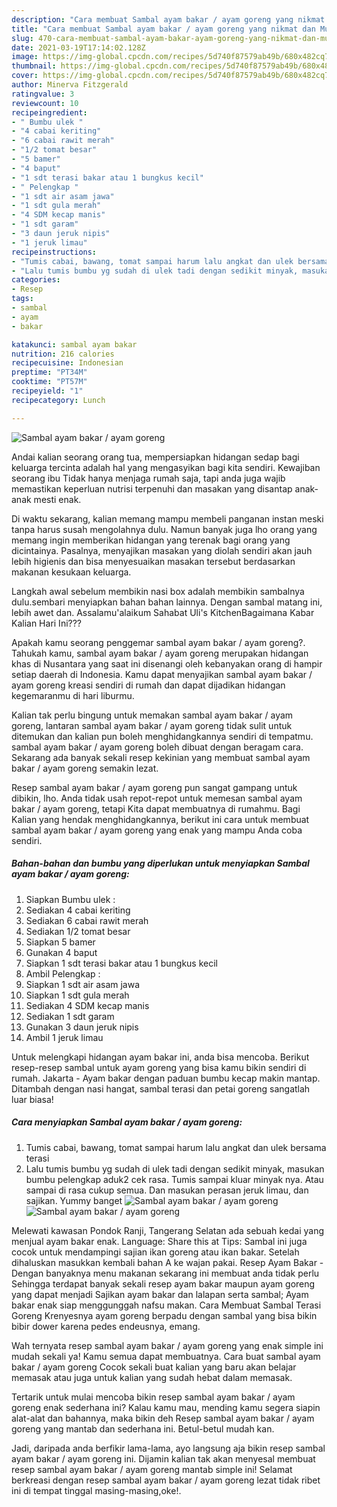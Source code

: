 ```yaml
---
description: "Cara membuat Sambal ayam bakar / ayam goreng yang nikmat dan Mudah Dibuat"
title: "Cara membuat Sambal ayam bakar / ayam goreng yang nikmat dan Mudah Dibuat"
slug: 470-cara-membuat-sambal-ayam-bakar-ayam-goreng-yang-nikmat-dan-mudah-dibuat
date: 2021-03-19T17:14:02.128Z
image: https://img-global.cpcdn.com/recipes/5d740f87579ab49b/680x482cq70/sambal-ayam-bakar-ayam-goreng-foto-resep-utama.jpg
thumbnail: https://img-global.cpcdn.com/recipes/5d740f87579ab49b/680x482cq70/sambal-ayam-bakar-ayam-goreng-foto-resep-utama.jpg
cover: https://img-global.cpcdn.com/recipes/5d740f87579ab49b/680x482cq70/sambal-ayam-bakar-ayam-goreng-foto-resep-utama.jpg
author: Minerva Fitzgerald
ratingvalue: 3
reviewcount: 10
recipeingredient:
- " Bumbu ulek "
- "4 cabai keriting"
- "6 cabai rawit merah"
- "1/2 tomat besar"
- "5 bamer"
- "4 baput"
- "1 sdt terasi bakar atau 1 bungkus kecil"
- " Pelengkap "
- "1 sdt air asam jawa"
- "1 sdt gula merah"
- "4 SDM kecap manis"
- "1 sdt garam"
- "3 daun jeruk nipis"
- "1 jeruk limau"
recipeinstructions:
- "Tumis cabai, bawang, tomat sampai harum lalu angkat dan ulek bersama terasi"
- "Lalu tumis bumbu yg sudah di ulek tadi dengan sedikit minyak, masukan bumbu pelengkap aduk2 cek rasa. Tumis sampai kluar minyak nya. Atau sampai di rasa cukup semua. Dan masukan perasan jeruk limau, dan sajikan. Yummy banget"
categories:
- Resep
tags:
- sambal
- ayam
- bakar

katakunci: sambal ayam bakar 
nutrition: 216 calories
recipecuisine: Indonesian
preptime: "PT34M"
cooktime: "PT57M"
recipeyield: "1"
recipecategory: Lunch

---
```



![Sambal ayam bakar / ayam goreng](https://img-global.cpcdn.com/recipes/5d740f87579ab49b/680x482cq70/sambal-ayam-bakar-ayam-goreng-foto-resep-utama.jpg)

Andai kalian seorang orang tua, mempersiapkan hidangan sedap bagi keluarga tercinta adalah hal yang mengasyikan bagi kita sendiri. Kewajiban seorang ibu Tidak hanya menjaga rumah saja, tapi anda juga wajib memastikan keperluan nutrisi terpenuhi dan masakan yang disantap anak-anak mesti enak.

Di waktu  sekarang, kalian memang mampu membeli panganan instan meski tanpa harus susah mengolahnya dulu. Namun banyak juga lho orang yang memang ingin memberikan hidangan yang terenak bagi orang yang dicintainya. Pasalnya, menyajikan masakan yang diolah sendiri akan jauh lebih higienis dan bisa menyesuaikan masakan tersebut berdasarkan makanan kesukaan keluarga. 

Langkah awal sebelum membikin nasi box adalah membikin sambalnya dulu.sembari menyiapkan bahan bahan lainnya. Dengan sambal matang ini, lebih awet dan. Assalamu&#39;alaikum Sahabat Uli&#39;s KitchenBagaimana Kabar Kalian Hari Ini???

Apakah kamu seorang penggemar sambal ayam bakar / ayam goreng?. Tahukah kamu, sambal ayam bakar / ayam goreng merupakan hidangan khas di Nusantara yang saat ini disenangi oleh kebanyakan orang di hampir setiap daerah di Indonesia. Kamu dapat menyajikan sambal ayam bakar / ayam goreng kreasi sendiri di rumah dan dapat dijadikan hidangan kegemaranmu di hari liburmu.

Kalian tak perlu bingung untuk memakan sambal ayam bakar / ayam goreng, lantaran sambal ayam bakar / ayam goreng tidak sulit untuk ditemukan dan kalian pun boleh menghidangkannya sendiri di tempatmu. sambal ayam bakar / ayam goreng boleh dibuat dengan beragam cara. Sekarang ada banyak sekali resep kekinian yang membuat sambal ayam bakar / ayam goreng semakin lezat.

Resep sambal ayam bakar / ayam goreng pun sangat gampang untuk dibikin, lho. Anda tidak usah repot-repot untuk memesan sambal ayam bakar / ayam goreng, tetapi Kita dapat membuatnya di rumahmu. Bagi Kalian yang hendak menghidangkannya, berikut ini cara untuk membuat sambal ayam bakar / ayam goreng yang enak yang mampu Anda coba sendiri.

<!--inarticleads1-->

##### Bahan-bahan dan bumbu yang diperlukan untuk menyiapkan Sambal ayam bakar / ayam goreng:

1. Siapkan  Bumbu ulek :
1. Sediakan 4 cabai keriting
1. Sediakan 6 cabai rawit merah
1. Sediakan 1/2 tomat besar
1. Siapkan 5 bamer
1. Gunakan 4 baput
1. Siapkan 1 sdt terasi bakar atau 1 bungkus kecil
1. Ambil  Pelengkap :
1. Siapkan 1 sdt air asam jawa
1. Siapkan 1 sdt gula merah
1. Sediakan 4 SDM kecap manis
1. Sediakan 1 sdt garam
1. Gunakan 3 daun jeruk nipis
1. Ambil 1 jeruk limau


Untuk melengkapi hidangan ayam bakar ini, anda bisa mencoba. Berikut resep-resep sambal untuk ayam goreng yang bisa kamu bikin sendiri di rumah. Jakarta - Ayam bakar dengan paduan bumbu kecap makin mantap. Ditambah dengan nasi hangat, sambal terasi dan petai goreng sangatlah luar biasa! 

<!--inarticleads2-->

##### Cara menyiapkan Sambal ayam bakar / ayam goreng:

1. Tumis cabai, bawang, tomat sampai harum lalu angkat dan ulek bersama terasi
1. Lalu tumis bumbu yg sudah di ulek tadi dengan sedikit minyak, masukan bumbu pelengkap aduk2 cek rasa. Tumis sampai kluar minyak nya. Atau sampai di rasa cukup semua. Dan masukan perasan jeruk limau, dan sajikan. Yummy banget
<img src="https://img-global.cpcdn.com/steps/5ea6802fff7fb15e/160x128cq70/sambal-ayam-bakar-ayam-goreng-langkah-memasak-2-foto.jpg" alt="Sambal ayam bakar / ayam goreng"><img src="https://img-global.cpcdn.com/steps/9456744a04571dba/160x128cq70/sambal-ayam-bakar-ayam-goreng-langkah-memasak-2-foto.jpg" alt="Sambal ayam bakar / ayam goreng">

Melewati kawasan Pondok Ranji, Tangerang Selatan ada sebuah kedai yang menjual ayam bakar enak. Language: Share this at Tips: Sambal ini juga cocok untuk mendampingi sajian ikan goreng atau ikan bakar. Setelah dihaluskan masukkan kembali bahan A ke wajan pakai. Resep Ayam Bakar - Dengan banyaknya menu makanan sekarang ini membuat anda tidak perlu Sehingga terdapat banyak sekali resep ayam bakar maupun ayam goreng yang dapat menjadi Sajikan ayam bakar dan lalapan serta sambal; Ayam bakar enak siap menggunggah nafsu makan. Cara Membuat Sambal Terasi Goreng Krenyesnya ayam goreng berpadu dengan sambal yang bisa bikin bibir dower karena pedes endeusnya, emang. 

Wah ternyata resep sambal ayam bakar / ayam goreng yang enak simple ini mudah sekali ya! Kamu semua dapat membuatnya. Cara buat sambal ayam bakar / ayam goreng Cocok sekali buat kalian yang baru akan belajar memasak atau juga untuk kalian yang sudah hebat dalam memasak.

Tertarik untuk mulai mencoba bikin resep sambal ayam bakar / ayam goreng enak sederhana ini? Kalau kamu mau, mending kamu segera siapin alat-alat dan bahannya, maka bikin deh Resep sambal ayam bakar / ayam goreng yang mantab dan sederhana ini. Betul-betul mudah kan. 

Jadi, daripada anda berfikir lama-lama, ayo langsung aja bikin resep sambal ayam bakar / ayam goreng ini. Dijamin kalian tak akan menyesal membuat resep sambal ayam bakar / ayam goreng mantab simple ini! Selamat berkreasi dengan resep sambal ayam bakar / ayam goreng lezat tidak ribet ini di tempat tinggal masing-masing,oke!.

